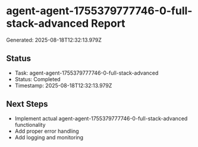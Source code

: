 # agent-agent-1755379777746-0-full-stack-advanced Report

Generated: 2025-08-18T12:32:13.979Z

## Status
- Task: agent-agent-1755379777746-0-full-stack-advanced
- Status: Completed
- Timestamp: 2025-08-18T12:32:13.979Z

## Next Steps
- Implement actual agent-agent-1755379777746-0-full-stack-advanced functionality
- Add proper error handling
- Add logging and monitoring
